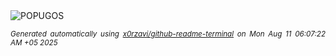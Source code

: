 <div align="justify">
<picture>
    <source media="(prefers-color-scheme: dark)" srcset="https://i.ibb.co/RTNYjKh4/output-gif.gif">
    <source media="(prefers-color-scheme: light)" srcset="https://i.ibb.co/RTNYjKh4/output-gif.gif">
    <img alt="POPUGOS" src="https://i.ibb.co/RTNYjKh4/output-gif.gif">
</picture>

<sub><i>Generated automatically using [x0rzavi/github-readme-terminal](https://github.com/x0rzavi/github-readme-terminal) on Mon Aug 11 06:07:22 AM +05 2025</i></sub>
</div>